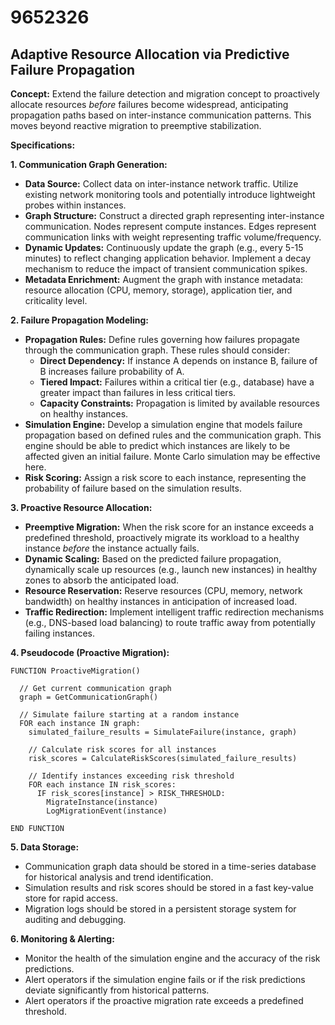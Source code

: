# 9652326

## Adaptive Resource Allocation via Predictive Failure Propagation

**Concept:** Extend the failure detection and migration concept to proactively allocate resources *before* failures become widespread, anticipating propagation paths based on inter-instance communication patterns. This moves beyond reactive migration to preemptive stabilization.

**Specifications:**

**1. Communication Graph Generation:**

*   **Data Source:** Collect data on inter-instance network traffic. Utilize existing network monitoring tools and potentially introduce lightweight probes within instances.
*   **Graph Structure:** Construct a directed graph representing inter-instance communication. Nodes represent compute instances. Edges represent communication links with weight representing traffic volume/frequency.
*   **Dynamic Updates:** Continuously update the graph (e.g., every 5-15 minutes) to reflect changing application behavior. Implement a decay mechanism to reduce the impact of transient communication spikes.
*   **Metadata Enrichment:** Augment the graph with instance metadata: resource allocation (CPU, memory, storage), application tier, and criticality level.

**2. Failure Propagation Modeling:**

*   **Propagation Rules:** Define rules governing how failures propagate through the communication graph.  These rules should consider:
    *   **Direct Dependency:** If instance A depends on instance B, failure of B increases failure probability of A.
    *   **Tiered Impact:**  Failures within a critical tier (e.g., database) have a greater impact than failures in less critical tiers.
    *   **Capacity Constraints:**  Propagation is limited by available resources on healthy instances.
*   **Simulation Engine:** Develop a simulation engine that models failure propagation based on defined rules and the communication graph. This engine should be able to predict which instances are likely to be affected given an initial failure.  Monte Carlo simulation may be effective here.
*   **Risk Scoring:** Assign a risk score to each instance, representing the probability of failure based on the simulation results.

**3. Proactive Resource Allocation:**

*   **Preemptive Migration:** When the risk score for an instance exceeds a predefined threshold, proactively migrate its workload to a healthy instance *before* the instance actually fails.
*   **Dynamic Scaling:** Based on the predicted failure propagation, dynamically scale up resources (e.g., launch new instances) in healthy zones to absorb the anticipated load.
*   **Resource Reservation:**  Reserve resources (CPU, memory, network bandwidth) on healthy instances in anticipation of increased load.
*   **Traffic Redirection:**  Implement intelligent traffic redirection mechanisms (e.g., DNS-based load balancing) to route traffic away from potentially failing instances.

**4. Pseudocode (Proactive Migration):**

```
FUNCTION ProactiveMigration()

  // Get current communication graph
  graph = GetCommunicationGraph()

  // Simulate failure starting at a random instance
  FOR each instance IN graph:
    simulated_failure_results = SimulateFailure(instance, graph)

    // Calculate risk scores for all instances
    risk_scores = CalculateRiskScores(simulated_failure_results)

    // Identify instances exceeding risk threshold
    FOR each instance IN risk_scores:
      IF risk_scores[instance] > RISK_THRESHOLD:
        MigrateInstance(instance)
        LogMigrationEvent(instance)

END FUNCTION
```

**5. Data Storage:**

*   Communication graph data should be stored in a time-series database for historical analysis and trend identification.
*   Simulation results and risk scores should be stored in a fast key-value store for rapid access.
*   Migration logs should be stored in a persistent storage system for auditing and debugging.

**6. Monitoring & Alerting:**

*   Monitor the health of the simulation engine and the accuracy of the risk predictions.
*   Alert operators if the simulation engine fails or if the risk predictions deviate significantly from historical patterns.
*   Alert operators if the proactive migration rate exceeds a predefined threshold.